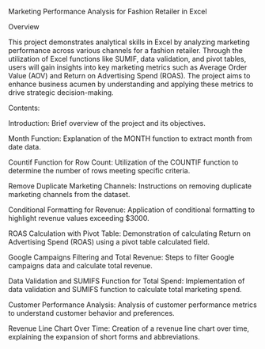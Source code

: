 Marketing Performance Analysis for Fashion Retailer in Excel

Overview

This project demonstrates analytical skills in Excel by analyzing marketing performance across various channels for a fashion retailer. Through the utilization of Excel functions like SUMIF, data validation, and pivot tables, users will gain insights into key marketing metrics such as Average Order Value (AOV) and Return on Advertising Spend (ROAS). The project aims to enhance business acumen by understanding and applying these metrics to drive strategic decision-making.

Contents:

Introduction:
Brief overview of the project and its objectives.

Month Function:
Explanation of the MONTH function to extract month from date data.

Countif Function for Row Count:
Utilization of the COUNTIF function to determine the number of rows meeting specific criteria.

Remove Duplicate Marketing Channels:
Instructions on removing duplicate marketing channels from the dataset.

Conditional Formatting for Revenue:
Application of conditional formatting to highlight revenue values exceeding $3000.

ROAS Calculation with Pivot Table:
Demonstration of calculating Return on Advertising Spend (ROAS) using a pivot table calculated field.

Google Campaigns Filtering and Total Revenue:
Steps to filter Google campaigns data and calculate total revenue.

Data Validation and SUMIFS Function for Total Spend:
Implementation of data validation and SUMIFS function to calculate total marketing spend.

Customer Performance Analysis:
Analysis of customer performance metrics to understand customer behavior and preferences.

Revenue Line Chart Over Time:
Creation of a revenue line chart over time, explaining the expansion of short forms and abbreviations.







